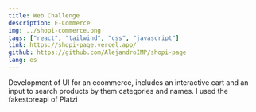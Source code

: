 ```yaml
---
title: Web Challenge
description: E-Commerce
img: ../shopi-commerce.png
tags: ["react", "tailwind", "css", "javascript"]
link: https://shopi-page.vercel.app/
github: https://github.com/AlejandroIMP/shopi-page
lang: es
---
```


Development of UI for an ecommerce, includes an interactive cart and an input to search products by them categories and names. I used the fakestoreapi of Platzi
